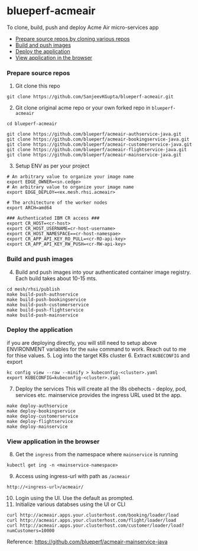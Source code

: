 # blueperf-acmeair

To clone, build, push and deploy Acme Air micro-services app

- [Prepare source repos by cloning various repos](#prepare-source-repos)
- [Build and push images](#build-and-push-images)
- [Deploy the application](#deploy-the-application)
- [View application in the browser](#view-application-in-the-browser)
### Prepare source repos
1. Git clone this repo
```
git clone https://github.com/SanjeevKGupta/blueperf-acmeair.git
```
2. Git clone original acme repo or your own forked repo in `blueperf-acmeair`
```
cd blueperf-acmeair

git clone https://github.com/blueperf/acmeair-authservice-java.git
git clone https://github.com/blueperf/acmeair-bookingservice-java.git
git clone https://github.com/blueperf/acmeair-customerservice-java.git
git clone https://github.com/blueperf/acmeair-flightservice-java.git
git clone https://github.com/blueperf/acmeair-mainservice-java.git
```
3. Setup ENV as per your project
```
# An arbitrary value to organize your image name
export EDGE_OWNER=<sn.cedge>
# An arbitrary value to organize your image name
export EDGE_DEPLOY=<ex.mesh.rhsi.acmeair>

# The architecture of the worker nodes
export ARCH=amd64

### Authenticated IBM CR access ###
export CR_HOST=<cr-host>
export CR_HOST_USERNAME=cr-host-username>
export CR_HOST_NAMESPACE==cr-host-namespae>
export CR_APP_API_KEY_RO_PULL=<cr-RO-api-key>
export CR_APP_API_KEY_RW_PUSH=<cr-RW-api-key>
```
### Build and push images
4. Build and push images into your authenticated container image registry. Each build takes about 10-15 mts. 
```
cd mesh/rhsi/publish
make build-push-authservice
make build-push-bookingservice
make build-push-customerservice
make build-push-flightservice
make build-push-mainservice
```
### Deploy the application
if you are deploying directly, you will still need to setup above ENVIRONMENT variables for the `make` command to work. Reach out to me for thise values.
5. Log into the target K8s cluster
6. Extract `KUBECONFIG` and export
```
kc config view --raw --minify > kubeconfig-<cluster>.yaml
export KUBECONFIG=kubeconfig-<cluster>.yaml
```
7. Deploy the services
This will create all the l8s obehects - deploy, pod, services etc. mainservice provides the ingress URL used bt the app.
```
make deploy-authservice
make deploy-bookingservice
make deploy-customerservice
make deploy-flightservice
make deploy-mainservice
```
### View application in the browser
8. Get the `ingress` from the namespace where `mainservice` is running 
```
kubectl get ing -n <mainservice-namespace>
```
9. Access using ingress-url with path as `/acmeair`
```
http://<ingress-url>/acmeair/
```
10. Login using the UI. Use the default as prompted.
11. Initialize various databses using the UI or CLI
```
curl http://acmeair.apps.your.clusterhost.com/booking/loader/load
curl http://acmeair.apps.your.clusterhost.com/flight/loader/load
curl http://acmeair.apps.your.clusterhost.com/customer/loader/load?numCustomers=10000
```
Reference: https://github.com/blueperf/acmeair-mainservice-java



